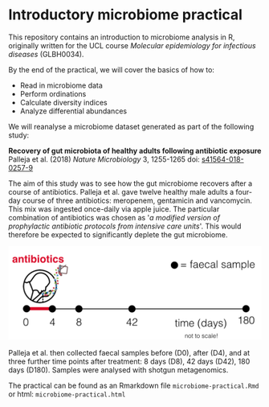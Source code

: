 # Introductory microbiome practical

This repository contains an introduction to microbiome analysis in R, originally written for the UCL course *Molecular epidemiology for infectious diseases* (GLBH0034).

By the end of the practical, we will cover the basics of how to: 

* Read in microbiome data 
* Perform ordinations 
* Calculate diversity indices
* Analyze differential abundances 

We will reanalyse a microbiome dataset generated as part of the following study:

**Recovery of gut microbiota of healthy adults following antibiotic exposure**
Palleja et al. (2018) *Nature Microbiology* 3, 1255-1265
doi: [s41564-018-0257-9](https://doi.org/s41564-018-0257-9)

The aim of this study was to see how the gut microbiome recovers after a course of antibiotics. Palleja et al. gave twelve healthy male adults a four-day course of three antibiotics: meropenem, gentamicin and vancomycin. This mix was ingested once-daily via apple juice. The particular combination of antibiotics was chosen as '*a modified version of prophylactic antibiotic protocols from intensive care units*'. This would therefore be expected to significantly deplete the gut microbiome. 

![**The study design.**](data/palleja-study-design.png)

Palleja et al. then collected faecal samples before (D0), after (D4), and at three further time points after treatment: 8 days (D8), 42 days (D42), 180 days (D180). Samples were analysed with shotgun metagenomics. 

The practical can be found as an Rmarkdown file `microbiome-practical.Rmd` or html: `microbiome-practical.html`
